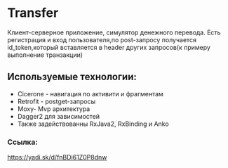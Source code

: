 # Transfer
Клиент-серверное приложение, симулятор денежного перевода.
Есть регистрация и вход пользователя,по post-запросу получается id_token,который вставляется в header других запросов(к примеру выполнение транзакции)
## Используемые технологии:
- Сicerone - навигация по активити и фрагментам
- Retrofit - postget-запросы
- Moxy- Mvp архитектура
- Dagger2 для зависимостей
- Также задействованны RxJava2, RxBinding и Anko
### Ссылка:
https://yadi.sk/d/fnBDi61Z0P8dnw
